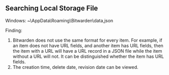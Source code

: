 ## Searching Local Storage File

Windows: ~\AppData\Roaming\Bitwarden\data,json

Finding:

1. Bitwarden does not use the same format for every item. For example, if an item does not have URL fields, and another item has URL fields, then the item with a URL will have a URL record in a JSON file while the item without a URL will not. It can be distinguished whether the item has URL fields.
2. The creation time, delete date, revision date can be viewed.